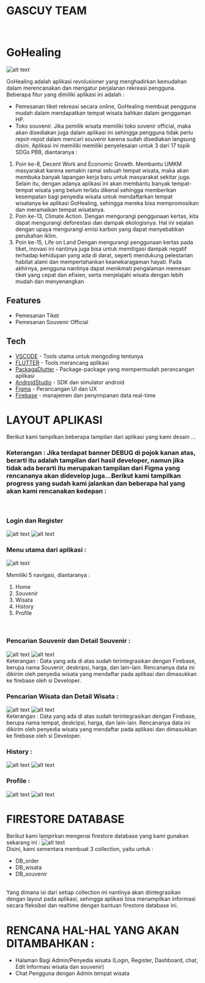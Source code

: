 # GASCUY TEAM
<br>

# GoHealing
![alt text](https://github.com/Raturu0/GoHealing/blob/main/assets/readme/icon.png?raw=true)

GoHealing adalah aplikasi revolusioner yang menghadirkan kemudahan dalam merencanakan 
dan mengatur perjalanan rekreasi pengguna. Beberapa fitur yang dimiliki aplikasi ini adalah :
- Pemesanan tiket rekreasi secara online, GoHealing membuat pengguna mudah dalam mendapatkan 
tempat wisata bahkan dalam genggaman HP. 
- Toko souvenir. Jika pemilik wisata memiliki toko sovenir official, maka akan disediakan juga dalam 
aplikasi ini sehingga pengguna tidak perlu repot-repot dalam mencari souvenir karena sudah disediakan 
langsung disini.
Aplikasi ini memiliki memiliki penyelesaian untuk 3 dari 17 topik SDGs PBB, diantaranya : 
1. Poin ke-8, Decent Work and Economic Growth.
Membantu UMKM masyarakat karena semakin ramai sebuah tempat wisata, maka 
akan membuka banyak lapangan kerja baru untuk masyarakat sekitar juga. Selain itu, dengan adanya aplikasi ini akan membantu banyak tempat-tempat wisata yang belum terlalu dikenal sehingga memberikan kesempatan bagi penyedia wisata untuk mendaftarkan tempat wisatanya ke aplikasi GoHealing, sehingga mereka bisa mempromosikan dan meramaikan tempat wisatanya. 
2. Poin ke-13, Climate Action.
Dengan mengurangi penggunaan kertas, kita dapat mengurangi deforestasi dan dampak 
ekologisnya. Hal ini sejalan dengan upaya mengurangi emisi karbon yang dapat 
menyebabkan perubahan iklim.
3. Poin ke-15, Life on Land
Dengan mengurangi penggunaan kertas pada tiket, inovasi ini nantinya juga bisa untuk 
memitigasi dampak negatif terhadap kehidupan yang ada di darat, seperti mendukung 
pelestarian habitat alami dan mempertahankan keanekaragaman hayati.
Pada akhirnya, pengguna nantinya dapat menikmati pengalaman memesan tiket yang cepat dan 
efisien, serta menjelajahi wisata dengan lebih mudah dan menyenangkan

## Features

- Pemesanan Tiket
- Pemesanan Souvenir Official

## Tech
- [VSCODE](https://www.figma.com/) - Tools utama untuk mengoding tentunya
- [FLUTTER](flutter.io) - Tools merancang aplikasi
- [PackagaDlutter](pub.dev) - Package-package yang mempermudah perancangan aplikasi
- [AndroidStudio](https://developer.android.com/studio) - SDK dan simulator android
- [Figma](https://developer.android.com/studio) - Perancangan UI dan UX
- [Firebase](https://firebase.google.com/) - manajemen dan penyimpanan data real-time 


# LAYOUT APLIKASI
Berikut kami tampilkan beberapa tampilan dari aplikasi yang kami desain ...
<br>

### Keterangan : Jika terdapat banner DEBUG di pojok kanan atas, berarti itu adalah tampilan dari hasil developer, namun jika tidak ada berarti itu merupakan tampilan dari Figma yang rencananya akan didevelop juga...Berikut kami tampilkan progress yang sudah kami jalankan dan beberapa hal yang akan kami rencanakan kedepan :
<br>

### Login dan Register
![alt text](https://github.com/Raturu0/GoHealing/blob/main/assets/readme/login.jpg?raw=true)
![alt text](https://github.com/Raturu0/GoHealing/blob/main/assets/readme/register.jpg?raw=true)


### Menu utama dari aplikasi :
![alt text](https://github.com/Raturu0/GoHealing/blob/main/assets/readme/beranda.jpg?raw=true)

Memiliki 5 navigasi, diantaranya :
1. Home <br>
2. Souvenir <br>
3. Wisata <br>
4. History <br>
5. Profile
<br>

### Pencarian Souvenir dan Detail Souvenir :
![alt text](https://github.com/Raturu0/GoHealing/blob/main/assets/readme/souvenir.jpg)
![alt text](https://github.com/Raturu0/GoHealing/blob/main/assets/readme/detailsouvenir.jpg)
<br>
Keterangan : Data yang ada di atas sudah terintegrasikan dengan Firebase, berupa nama Souvenir, deskripsi, harga, dan lain-lain. Rencananya data ini dikirim oleh penyedia wisata yang mendaftar pada aplikasi dan dimasukkan ke firebase oleh si Developer.

### Pencarian Wisata dan Detail Wisata :
![alt text](https://github.com/Raturu0/GoHealing/blob/main/assets/readme/wisata.jpg?raw=true)
![alt text](https://github.com/Raturu0/GoHealing/blob/main/assets/readme/detailwisata.jpg?raw=true)
<br>
Keterangan : Data yang ada di atas sudah terintegrasikan dengan Firebase, berupa nama tempat, deskripsi, harga, dan lain-lain. Rencananya data ini dikirim oleh penyedia wisata yang mendaftar pada aplikasi dan dimasukkan ke firebase oleh si Developer.

### History :
![alt text](https://github.com/Raturu0/GoHealing/blob/main/assets/readme/history.jpg?raw=true)
![alt text](https://github.com/Raturu0/GoHealing/blob/main/assets/readme/historynolog.jpg?raw=true)
<br>

### Profile :
![alt text](https://github.com/Raturu0/GoHealing/blob/main/assets/readme/profilenolog.jpg?raw=true)
![alt text](https://github.com/Raturu0/GoHealing/blob/main/assets/readme/profil.jpg?raw=true)
<br>

# FIRESTORE DATABASE 
Berikut kami lampirkan mengenai firestore database yang kami gunakan sekarang ini :
![alt text](https://github.com/Raturu0/GoHealing/blob/main/assets/readme/db.jpeg?raw=true)
<br>
Disini, kami sementara membuat 3 collection, yaitu untuk :
- DB_order
- DB_wisata
- DB_souvenir
<br>
Yang dimana isi dari setiap collection ini nantinya akan diintegrasikan dengan layout pada aplikasi, sehingga aplikasi bisa menampilkan informasi secara fleksibel dan realtime dengan bantuan firestore database ini.


# RENCANA HAL-HAL YANG AKAN DITAMBAHKAN :
- Halaman Bagi Admin/Penyedia wisata (Login, Register, Dashboard, chat, Edit Informasi wisata dan souvenir)
- Chat Pengguna dengan Admin tempat wisata



